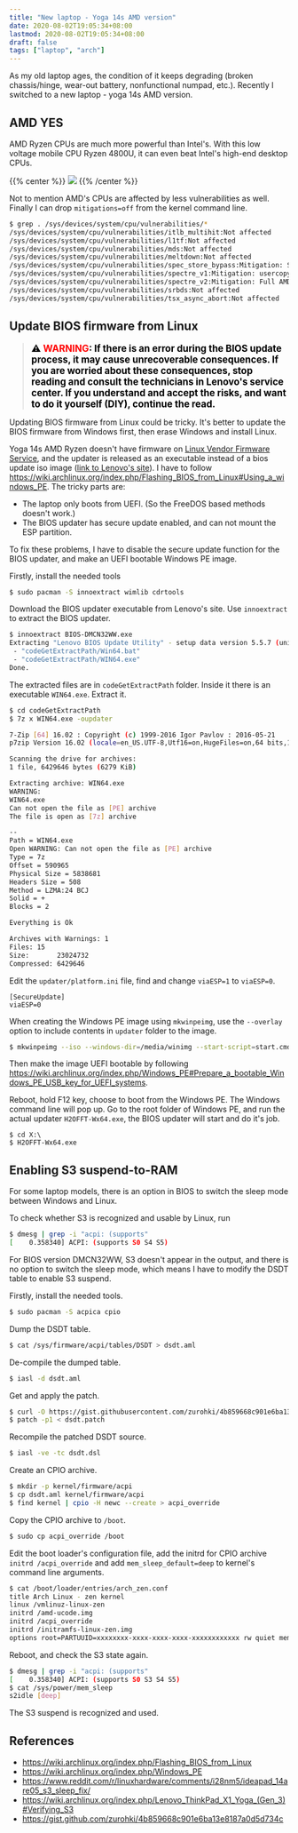 ```yaml
---
title: "New laptop - Yoga 14s AMD version"
date: 2020-08-02T19:05:34+08:00
lastmod: 2020-08-02T19:05:34+08:00
draft: false
tags: ["laptop", "arch"]
---
```


As my old laptop ages, the condition of it keeps degrading (broken chassis/hinge, wear-out battery, nonfunctional numpad, etc.). Recently I switched to a new laptop - yoga 14s AMD version.

<!--more-->

## AMD YES

AMD Ryzen CPUs are much more powerful than Intel's. With this low voltage mobile CPU  Ryzen 4800U, it can even beat Intel's high-end desktop CPUs.

{{% center %}}
![](/image/4800u_ladder.webp)
{{% /center %}}

Not to mention AMD's CPUs are affected by less vulnerabilities as well. Finally I can drop `mitigations=off` from the kernel command line.

```bash
$ grep . /sys/devices/system/cpu/vulnerabilities/*
/sys/devices/system/cpu/vulnerabilities/itlb_multihit:Not affected
/sys/devices/system/cpu/vulnerabilities/l1tf:Not affected
/sys/devices/system/cpu/vulnerabilities/mds:Not affected
/sys/devices/system/cpu/vulnerabilities/meltdown:Not affected
/sys/devices/system/cpu/vulnerabilities/spec_store_bypass:Mitigation: Speculative Store Bypass disabled via prctl and seccomp
/sys/devices/system/cpu/vulnerabilities/spectre_v1:Mitigation: usercopy/swapgs barriers and __user pointer sanitization
/sys/devices/system/cpu/vulnerabilities/spectre_v2:Mitigation: Full AMD retpoline, IBPB: conditional, IBRS_FW, STIBP: conditional, RSB filling
/sys/devices/system/cpu/vulnerabilities/srbds:Not affected
/sys/devices/system/cpu/vulnerabilities/tsx_async_abort:Not affected
```

## Update BIOS firmware from Linux

> **<span style="color:black; font-size:1.2em;"> :warning:  <span style="color:red;">WARNING</span>: If there is an error during the BIOS update process, it may cause unrecoverable consequences. If you are worried about these consequences, stop reading and consult the technicians in Lenovo's service center. If you understand and accept the risks, and want to do it yourself (DIY), continue the read.</span>**

Updating BIOS firmware from Linux could be tricky. It's better to update the BIOS firmware from Windows first, then erase Windows and install Linux.

Yoga 14s AMD Ryzen doesn't have firmware on [Linux Vendor Firmware Service](https://fwupd.org/), and the updater is released as an executable instead of a bios update iso image ([link to Lenovo's site](https://newsupport.lenovo.com.cn/driveList.html?fromsource=driveList&selname=LR0CBAQV)). I have to follow <https://wiki.archlinux.org/index.php/Flashing_BIOS_from_Linux#Using_a_windows_PE>. The tricky parts are:
- The laptop only boots from UEFI. (So the FreeDOS based methods doesn't work.)
- The BIOS updater has secure update enabled, and can not mount the ESP partition.

To fix these problems, I have to disable the secure update function for the BIOS updater, and make an UEFI bootable Windows PE image.

Firstly, install the needed tools
```bash
$ sudo pacman -S innoextract wimlib cdrtools
```

Download the BIOS updater executable from Lenovo's site. Use `innoextract` to extract the BIOS updater.
```bash
$ innoextract BIOS-DMCN32WW.exe
Extracting "Lenovo BIOS Update Utility" - setup data version 5.5.7 (unicode)
 - "codeGetExtractPath/Win64.bat"
 - "codeGetExtractPath/WIN64.exe"
Done.
```

The extracted files are in `codeGetExtractPath` folder. Inside it there is an executable `WIN64.exe`. Extract it.
```bash
$ cd codeGetExtractPath
$ 7z x WIN64.exe -oupdater

7-Zip [64] 16.02 : Copyright (c) 1999-2016 Igor Pavlov : 2016-05-21
p7zip Version 16.02 (locale=en_US.UTF-8,Utf16=on,HugeFiles=on,64 bits,16 CPUs AMD Ryzen 7 4800U with Radeon Graphics          (860F01),ASM,AES-NI)

Scanning the drive for archives:
1 file, 6429646 bytes (6279 KiB)

Extracting archive: WIN64.exe
WARNING:
WIN64.exe
Can not open the file as [PE] archive
The file is open as [7z] archive

--
Path = WIN64.exe
Open WARNING: Can not open the file as [PE] archive
Type = 7z
Offset = 590965
Physical Size = 5838681
Headers Size = 508
Method = LZMA:24 BCJ
Solid = +
Blocks = 2

Everything is Ok

Archives with Warnings: 1
Files: 15
Size:       23024732
Compressed: 6429646
```
Edit the `updater/platform.ini` file, find and change `viaESP=1` to `viaESP=0`.
```
[SecureUpdate]
viaESP=0
```

When creating the Windows PE image using `mkwinpeimg`, use the `--overlay` option to include contents in `updater` folder to the image.
```bash
$ mkwinpeimg --iso --windows-dir=/media/winimg --start-script=start.cmd winpe.iso --overlay codeGetExtractPath/updater

```

Then make the image UEFI bootable by following <https://wiki.archlinux.org/index.php/Windows_PE#Prepare_a_bootable_Windows_PE_USB_key_for_UEFI_systems>.

Reboot, hold F12 key, choose to boot from the Windows PE. The Windows command line will pop up. Go to the root folder of Windows PE, and run the actual updater `H2OFFT-Wx64.exe`, the BIOS updater will start and do it's job.
```shell
$ cd X:\
$ H2OFFT-Wx64.exe
```

## Enabling S3 suspend-to-RAM

For some laptop models, there is an option in BIOS to switch the sleep mode between Windows and Linux.

To check whether S3 is recognized and usable by Linux, run
```bash
$ dmesg | grep -i "acpi: (supports"
[    0.358340] ACPI: (supports S0 S4 S5)
```

For BIOS version DMCN32WW, S3 doesn't appear in the output, and there is no option to switch the sleep mode, which means I have to modify the DSDT table to enable S3 suspend.

Firstly, install the needed tools.
```bash
$ sudo pacman -S acpica cpio
```

Dump the DSDT table.
```bash
$ cat /sys/firmware/acpi/tables/DSDT > dsdt.aml
```

De-compile the dumped table.
```bash
$ iasl -d dsdt.aml
```

Get and apply the patch.
```bash
$ curl -O https://gist.githubusercontent.com/zurohki/4b859668c901e6ba13e8187a0d5d734c/raw/a04e217f273630cfae8ab3aa82002e99b9b039d5/dsdt.patch
$ patch -p1 < dsdt.patch
```

Recompile the patched DSDT source.
```bash
$ iasl -ve -tc dsdt.dsl
```

Create an CPIO archive.
```bash
$ mkdir -p kernel/firmware/acpi
$ cp dsdt.aml kernel/firmware/acpi
$ find kernel | cpio -H newc --create > acpi_override
```

Copy the CPIO archive to `/boot`.
```bash
$ sudo cp acpi_override /boot
```

Edit the boot loader's configuration file, add the initrd for CPIO archive `initrd /acpi_override` and add `mem_sleep_default=deep` to kernel's command line arguments.
```bash
$ cat /boot/loader/entries/arch_zen.conf
title Arch Linux - zen kernel
linux /vmlinuz-linux-zen
initrd /amd-ucode.img
initrd /acpi_override
initrd /initramfs-linux-zen.img
options root=PARTUUID=xxxxxxxx-xxxx-xxxx-xxxx-xxxxxxxxxxxx rw quiet mem_sleep_default=deep
```

Reboot, and check the S3 state again.
```bash
$ dmesg | grep -i "acpi: (supports"
[    0.358340] ACPI: (supports S0 S3 S4 S5)
$ cat /sys/power/mem_sleep
s2idle [deep]
```

The S3 suspend is recognized and used.

## References
- <https://wiki.archlinux.org/index.php/Flashing_BIOS_from_Linux>
- <https://wiki.archlinux.org/index.php/Windows_PE>
- <https://www.reddit.com/r/linuxhardware/comments/i28nm5/ideapad_14are05_s3_sleep_fix/>
- <https://wiki.archlinux.org/index.php/Lenovo_ThinkPad_X1_Yoga_(Gen_3)#Verifying_S3>
- <https://gist.github.com/zurohki/4b859668c901e6ba13e8187a0d5d734c>
